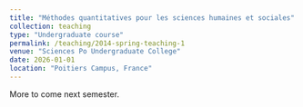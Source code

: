 ```yaml
---
title: "Méthodes quantitatives pour les sciences humaines et sociales"
collection: teaching
type: "Undergraduate course"
permalink: /teaching/2014-spring-teaching-1
venue: "Sciences Po Undergraduate College"
date: 2026-01-01
location: "Poitiers Campus, France"
---
```


More to come next semester. 

